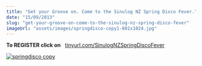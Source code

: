 ```yaml
---
title: "Get your Groove on. Come to the Sinulog NZ Spring Disco Fever."
date: "15/09/2013"
slug: "get-your-groove-on-come-to-the-sinulog-nz-spring-disco-fever"
imageUrl: "assets/images/springdisco-copy1-801x1024.jpg"
---
```


**To REGISTER click on**   [tinyurl.com/SinulogNZSpringDiscoFever](http://tinyurl.com/SinulogNZSpringDiscoFever)

[![springdisco copy](https://i0.wp.com/santonino-nz.org/wp-content/uploads/2013/09/springdisco-copy1-801x1024.jpg?resize=801%2C1024)](https://i0.wp.com/santonino-nz.org/wp-content/uploads/2013/09/springdisco-copy1.jpg)